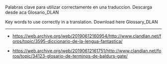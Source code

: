 Palabras clave para utilizar correctamente en una traduccion. Descarga desde aca Glosario_DLAN

Key words to use correctly in a translation. Download here Glossary_DLAN

----------------------------------------------------------------------------------------------------------------------------------------------------------------------------------------------------------------


- https://web.archive.org/web/20190612160954/http://www.clandlan.net/foros/topic/3595-diccionario-de-la-lengua-fantastica/


- https://web.archive.org/web/20190612161751/http://www.clandlan.net/foros/topic/34123-glosario-de-terminos-de-baldurs-gate/
